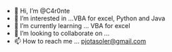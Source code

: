 - 👋 Hi, I’m @C4r0nte
- 👀 I’m interested in ...VBA for excel, Python and Java
- 🌱 I’m currently learning ... VBA for excel
- 💞️ I’m looking to collaborate on ...
- 📫 How to reach me ... pjotasoler@gmail.com

<!---
C4r0nte/C4r0nte is a ✨ special ✨ repository because its `README.md` (this file) appears on your GitHub profile.
You can click the Preview link to take a look at your changes.
--->
